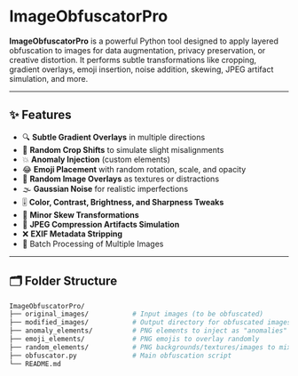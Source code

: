 # ImageObfuscatorPro

**ImageObfuscatorPro** is a powerful Python tool designed to apply layered obfuscation to images for data augmentation, privacy preservation, or creative distortion. It performs subtle transformations like cropping, gradient overlays, emoji insertion, noise addition, skewing, JPEG artifact simulation, and more.

---

## ✨ Features

- 🔍 **Subtle Gradient Overlays** in multiple directions
- 🎯 **Random Crop Shifts** to simulate slight misalignments
- 💥 **Anomaly Injection** (custom elements)
- 😂 **Emoji Placement** with random rotation, scale, and opacity
- 🎨 **Random Image Overlays** as textures or distractions
- 🌫️ **Gaussian Noise** for realistic imperfections
- 🎚️ **Color, Contrast, Brightness, and Sharpness Tweaks**
- 🔄 **Minor Skew Transformations**
- 📸 **JPEG Compression Artifacts Simulation**
- ❌ **EXIF Metadata Stripping**
- 📁 Batch Processing of Multiple Images

---

## 🗂️ Folder Structure

```bash
ImageObfuscatorPro/
├── original_images/           # Input images (to be obfuscated)
├── modified_images/           # Output directory for obfuscated images
├── anomaly_elements/          # PNG elements to inject as "anomalies"
├── emoji_elements/            # PNG emojis to overlay randomly
├── random_elements/           # PNG backgrounds/textures/images to mix in
├── obfuscator.py              # Main obfuscation script
└── README.md
